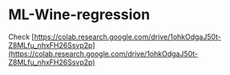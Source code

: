 # ML-Wine-regression

Check [https://colab.research.google.com/drive/1ohkOdgaJ50t-Z8MLfu_nhxFH26Ssvp2p](https://colab.research.google.com/drive/1ohkOdgaJ50t-Z8MLfu_nhxFH26Ssvp2p)